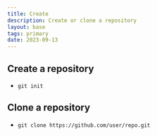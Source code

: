 ```yaml
---
title: Create
description: Create or clone a repository
layout: base
tags: primary
date: 2023-09-13
---
```


## Create a repository

* ```git init```

## Clone a repository

* ```git clone https://github.com/user/repo.git```
